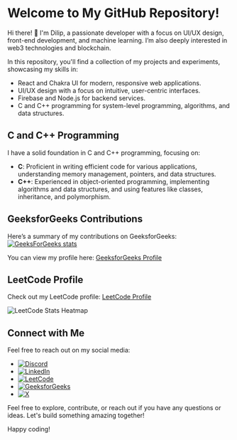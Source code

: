 # Welcome to My GitHub Repository!

Hi there! 👋 I'm Dilip, a passionate developer with a focus on UI/UX design, front-end development, and machine learning. I’m also deeply interested in web3 technologies and blockchain.

In this repository, you'll find a collection of my projects and experiments, showcasing my skills in:

- React and Chakra UI for modern, responsive web applications.
- UI/UX design with a focus on intuitive, user-centric interfaces.
- Firebase and Node.js for backend services.
- C and C++ programming for system-level programming, algorithms, and data structures.

## C and C++ Programming
I have a solid foundation in C and C++ programming, focusing on:
- **C**: Proficient in writing efficient code for various applications, understanding memory management, pointers, and data structures.
- **C++**: Experienced in object-oriented programming, implementing algorithms and data structures, and using features like classes, inheritance, and polymorphism.

## GeeksforGeeks Contributions
Here’s a summary of my contributions on GeeksforGeeks:
[![GeeksForGeeks stats](https://geeks-for-geeks-stats-card.vercel.app/?username=dilip_r)](https://auth.geeksforgeeks.org/user/dilip_r/practice/)

You can view my profile here: [GeeksforGeeks Profile](https://www.geeksforgeeks.org/user/dilip_r/)

## LeetCode Profile
Check out my LeetCode profile: [LeetCode Profile](https://leetcode.com/u/mailthistodilip/)

![LeetCode Stats Heatmap](https://leetcard.jacoblin.cool/mailthistodilip?ext=heatmap)

## Connect with Me

Feel free to reach out on my social media:
- [![Discord](https://img.shields.io/badge/Discord-5865F2?style=flat&logo=discord&logoColor=white)](https://discord.com/users/dilip7919)
- [![LinkedIn](https://img.shields.io/badge/LinkedIn-0A66C2?style=flat&logo=linkedin&logoColor=white)](https://linkedin.com/in/dilip-ravikumar-88071b251/)
- [![LeetCode](https://img.shields.io/badge/LeetCode-FFA116?style=flat&logo=leetcode&logoColor=black)](https://leetcode.com/u/mailthistodilip/)
- [![GeeksforGeeks](https://img.shields.io/badge/GeeksforGeeks-2E7D32?style=flat&logo=geeks-for-geeks&logoColor=white)](https://www.geeksforgeeks.org/user/dilip_r/)
- [![X](https://img.shields.io/badge/X-1DA1F2?style=flat&logo=twitter&logoColor=white)](https://x.com/0xSuper_Saiyan/)

Feel free to explore, contribute, or reach out if you have any questions or ideas. Let's build something amazing together!

Happy coding!
